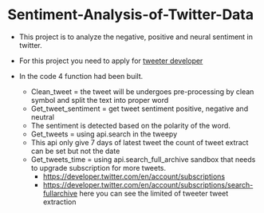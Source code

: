 # Sentiment-Analysis-of-Twitter-Data
- This project is to analyze the negative, positive and neural sentiment in twitter.
- For this project you need to apply for [tweeter developer](https://developer.twitter.com/en/apply-for-access)

- In the code 4 function had been built.
  - Clean_tweet = the tweet will be undergoes pre-processing by clean symbol and split the text into proper word
  - Get_tweet_sentiment = get tweet sentiment positive, negative and neutral
  - The sentiment is detected based on the polarity of the word.
  - Get_tweets = using api.search in the tweepy 
  - This api only give 7 days of latest tweet the count of tweet extract can be set but not the date
  - Get_tweets_time = using api.search_full_archive sandbox that needs to upgrade subscription for more tweets.
    - https://developer.twitter.com/en/account/subscriptions 
    - https://developer.twitter.com/en/account/subscriptions/search-fullarchive here you can see the limited of tweeter tweet extraction



